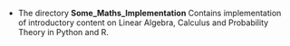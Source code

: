 - The directory **Some_Maths_Implementation** Contains implementation of introductory content on Linear Algebra, Calculus and Probability Theory in Python and R. 